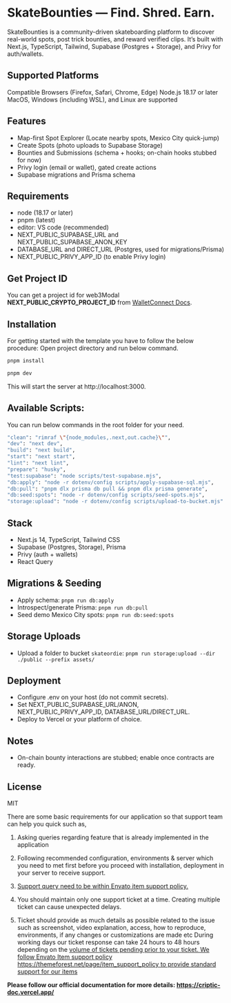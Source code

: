 # SkateBounties — Find. Shred. Earn.

SkateBounties is a community-driven skateboarding platform to discover real-world spots, post trick bounties, and reward verified clips. It’s built with Next.js, TypeScript, Tailwind, Supabase (Postgres + Storage), and Privy for auth/wallets.

## Supported Platforms

Compatible Browsers (Firefox, Safari, Chrome, Edge)
Node.js 18.17 or later
MacOS, Windows (including WSL), and Linux are supported

## Features

- Map-first Spot Explorer (Locate nearby spots, Mexico City quick-jump)
- Create Spots (photo uploads to Supabase Storage)
- Bounties and Submissions (schema + hooks; on-chain hooks stubbed for now)
- Privy login (email or wallet), gated create actions
- Supabase migrations and Prisma schema

## Requirements

- node (18.17 or later)
- pnpm (latest)
- editor: VS code (recommended)
- NEXT_PUBLIC_SUPABASE_URL and NEXT_PUBLIC_SUPABASE_ANON_KEY
- DATABASE_URL and DIRECT_URL (Postgres, used for migrations/Prisma)
- NEXT_PUBLIC_PRIVY_APP_ID (to enable Privy login)

## Get Project ID

You can get a project id for web3Modal **NEXT_PUBLIC_CRYPTO_PROJECT_ID** from [WalletConnect Docs](https://docs.walletconnect.com/web3modal/nextjs/about).

## Installation

For getting started with the template you have to follow the below procedure: Open project directory and run below command.

```sh
pnpm install

pnpm dev
```

This will start the server at http://localhost:3000.

## Available Scripts:

You can run below commands in the root folder for your need.

```sh
"clean": "rimraf \"{node_modules,.next,out.cache}\"",
"dev": "next dev",
"build": "next build",
"start": "next start",
"lint": "next lint",
"prepare": "husky",
"test:supabase": "node scripts/test-supabase.mjs",
"db:apply": "node -r dotenv/config scripts/apply-supabase-sql.mjs",
"db:pull": "pnpm dlx prisma db pull && pnpm dlx prisma generate",
"db:seed:spots": "node -r dotenv/config scripts/seed-spots.mjs",
"storage:upload": "node -r dotenv/config scripts/upload-to-bucket.mjs"
```

## Stack

- Next.js 14, TypeScript, Tailwind CSS
- Supabase (Postgres, Storage), Prisma
- Privy (auth + wallets)
- React Query

## Migrations & Seeding

- Apply schema: `pnpm run db:apply`
- Introspect/generate Prisma: `pnpm run db:pull`
- Seed demo Mexico City spots: `pnpm run db:seed:spots`

## Storage Uploads

- Upload a folder to bucket `skateordie`: `pnpm run storage:upload --dir ./public --prefix assets/`

## Deployment

- Configure .env on your host (do not commit secrets).
- Set NEXT_PUBLIC_SUPABASE_URL/ANON, NEXT_PUBLIC_PRIVY_APP_ID, DATABASE_URL/DIRECT_URL.
- Deploy to Vercel or your platform of choice.

## Notes

- On-chain bounty interactions are stubbed; enable once contracts are ready.

## License

MIT

There are some basic requirements for our application so that support team can help you
quick such as,

1. Asking queries regarding feature that is already implemented in the application

2. Following recommended configuration, environments & server which you need to met first
   before you proceed with installation, deployment in your server to receive support.

3. [Support query need to be within Envato item support policy.](https://themeforest.net/page/item_support_policy)

4. You should maintain only one support ticket at a time. Creating multiple ticket can cause
   unexpected delays.

5. Ticket should provide as much details as possible related to the issue such as screenshot,
   video explanation, access, how to reproduce, environments, if any changes or customizations are made etc
   During working days our ticket response can take 24 hours to 48 hours depending on the
   [volume of tickets pending prior to your ticket. We follow Envato Item support policy https://themeforest.net/page/item_support_policy to provide standard support for our items](https://themeforest.net/page/item_support_policy)

**Please follow our official documentation for more details: https://criptic-doc.vercel.app/**
